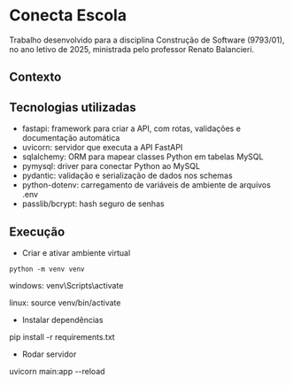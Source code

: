 # Conecta Escola

Trabalho desenvolvido para a disciplina Construção de Software (9793/01), no ano letivo de 2025, ministrada pelo professor Renato Balancieri.

## Contexto

## Tecnologias utilizadas

- fastapi: framework para criar a API, com rotas, validações e documentação automática
- uvicorn: servidor que executa a API FastAPI
- sqlalchemy: ORM para mapear classes Python em tabelas MySQL
- pymysql: driver para conectar Python ao MySQL
- pydantic: validação e serialização de dados nos schemas
- python-dotenv: carregamento de variáveis de ambiente de arquivos .env
- passlib/bcrypt: hash seguro de senhas

## Execução

- Criar e ativar ambiente virtual

`python -m venv venv`

windows:
venv\Scripts\activate

linux:
source venv/bin/activate

- Instalar dependências

pip install -r requirements.txt

- Rodar servidor

uvicorn main:app --reload